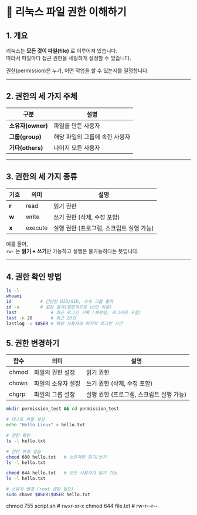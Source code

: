 # 🧾 리눅스 파일 권한 이해하기

## 1. 개요

리눅스는 **모든 것이 파일(file)** 로 이루어져 있습니다.  
따라서 파일마다 접근 권한을 세밀하게 설정할 수 있습니다.

권한(permission)은 누가, 어떤 작업을 할 수 있는지를 결정합니다.

---

## 2. 권한의 세 가지 주체

| 구분 | 설명 |
|------|------|
| **소유자(owner)** | 파일을 만든 사용자 |
| **그룹(group)** | 해당 파일의 그룹에 속한 사용자 |
| **기타(others)** | 나머지 모든 사용자 |

---

## 3. 권한의 세 가지 종류

| 기호 | 의미 | 설명 |
|------|------|------|
| **r** | read | 읽기 권한 |
| **w** | write | 쓰기 권한 (삭제, 수정 포함) |
| **x** | execute | 실행 권한 (프로그램, 스크립트 실행 가능) |

예를 들어,  
`rw-` 는 **읽기 + 쓰기**만 가능하고 실행은 불가능하다는 뜻입니다.

---

## 4. 권한 확인 방법

```bash
ls -l
whoami
id           # 간단한 UID/GID, 소속 그룹 출력
id -a        # 같은 결과(일반적으로 id만 사용)
last             # 최근 로그인 기록 (재부팅, 로그아웃 포함)
last -n 20       # 최근 20건
lastlog -u $USER # 해당 사용자의 마지막 로그인 시간

```

## 5. 권한 변경하기

| 함수 | 의미 | 설명 |
|------|------|------|
| chmod | 파일의 권한 설정 | 읽기 권한 |
| chown | 파일의 소유자 설정 | 쓰기 권한 (삭제, 수정 포함) |
| chgrp  | 파일의 그룹 설정 | 실행 권한 (프로그램, 스크립트 실행 가능) |

```bash
mkdir permission_test && cd permission_test

# 테스트 파일 생성
echo "Hello Linux" > hello.txt

# 권한 확인
ls -l hello.txt

# 권한 변경 실습
chmod 600 hello.txt   # 소유자만 읽기/쓰기
ls -l hello.txt

chmod 644 hello.txt   # 모든 사용자가 읽기 가능
ls -l hello.txt

# 소유자 변경 (root 권한 필요)
sudo chown $USER:$USER hello.txt
```


chmod 755 script.sh   # rwxr-xr-x
chmod 644 file.txt    # rw-r--r--
